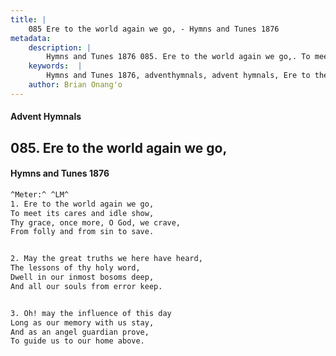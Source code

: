 ```yaml
---
title: |
    085 Ere to the world again we go, - Hymns and Tunes 1876
metadata:
    description: |
        Hymns and Tunes 1876 085. Ere to the world again we go,. To meet its cares and idle show, Thy grace, once more, O God, we crave, From folly and from sin to save. 
    keywords:  |
        Hymns and Tunes 1876, adventhymnals, advent hymnals, Ere to the world again we go,, To meet its cares and idle show,, 
    author: Brian Onang'o
---
```


#### Advent Hymnals
## 085. Ere to the world again we go,
####  Hymns and Tunes 1876

```txt
^Meter:^ ^LM^
1. Ere to the world again we go,
To meet its cares and idle show,
Thy grace, once more, O God, we crave,
From folly and from sin to save.


2. May the great truths we here have heard,
The lessons of thy holy word,
Dwell in our inmost bosoms deep,
And all our souls from error keep.


3. Oh! may the influence of this day
Long as our memory with us stay,
And as an angel guardian prove,
To guide us to our home above.
```